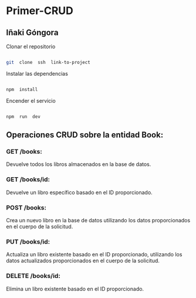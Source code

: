 # Primer-CRUD

## Iñaki Góngora

Clonar el repositorio

  

~~~bash

git  clone  ssh  link-to-project

~~~

  

Instalar las dependencias

  

~~~bash

npm  install

~~~

  

Encender el servicio

  

~~~bash

npm  run  dev

~~~

  

## Operaciones CRUD sobre la entidad Book:

  

### GET /books:

Devuelve todos los libros almacenados en la base de datos.

  

### GET /books/id:

Devuelve un libro específico basado en el ID proporcionado.

  

### POST /books:

Crea un nuevo libro en la base de datos utilizando los datos proporcionados en el cuerpo de la solicitud.

  

### PUT /books/id:

Actualiza un libro existente basado en el ID proporcionado, utilizando los datos actualizados proporcionados en el cuerpo de la solicitud.

  

### DELETE /books/id:

Elimina un libro existente basado en el ID proporcionado.